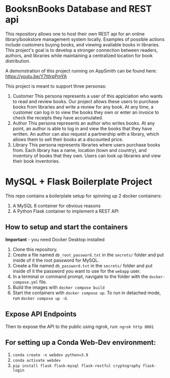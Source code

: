 # BooksnBooks Database and REST api

This repository allows one to host their own REST api for an online library/bookstore management system locally. Examples of possible actions include customers buying books, and viewing available books in libraries. This project's goal is to develop a stronger connection between readers, authors, and libraries while maintaining a centralized location for book distribution.

A demonstration of this project running on AppSmith can be found here: https://youtu.be/Y7ttIrpPmYA

This project is meant to support three personas:

1. Customer
   This persona represents a user of this applciation who wants to read and review books. Our project allows these users to purchase books from libraries and write a review for any book. At any time, a customer can log in to view the books they own or enter an invoice to check the receipts they have accumulated.
2. Author
   This persona represents an author who writes books. At any point, an author is able to log in and view the books that they have written. An author can also request a partnership with a library, which allows them to sell their books at a discounted price.
3. Library
   This persona represents libraries where users purchase books from. Each library has a name, location (town and country), and inventory of books that they own. Users can look up libraries and view their book inventories.

# MySQL + Flask Boilerplate Project

This repo contains a boilerplate setup for spinning up 2 docker containers:

1. A MySQL 8 container for obvious reasons
1. A Python Flask container to implement a REST API

## How to setup and start the containers

**Important** - you need Docker Desktop installed

1. Clone this repository.
1. Create a file named `db_root_password.txt` in the `secrets/` folder and put inside of it the root password for MySQL.
1. Create a file named `db_password.txt` in the `secrets/` folder and put inside of it the password you want to use for the `webapp` user.
1. In a terminal or command prompt, navigate to the folder with the `docker-compose.yml` file.
1. Build the images with `docker compose build`
1. Start the containers with `docker compose up`. To run in detached mode, run `docker compose up -d`.

## Expose API Endpoints

Then to expose the API to the public using ngrok, run:
`ngrok http 8001`

## For setting up a Conda Web-Dev environment:

1. `conda create -n webdev python=3.9`
1. `conda activate webdev`
1. `pip install flask flask-mysql flask-restful cryptography flask-login`

